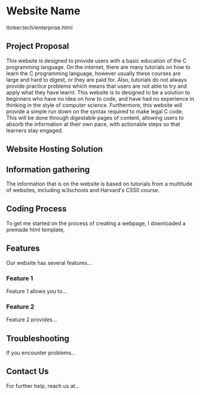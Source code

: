 # Website Name
itinker.tech/enterprise.html
## Project Proposal
This website is designed to provide users with a basic education of the C programming language. On the internet, there are many tutorials on how to learn the C programming language, however usually these courses are large and hard to digest, or they are paid for. Also, tutorials do not always provide practice problems which means that users are not able to try and apply what they have learnt. This website is to designed to be a solution to beginners who have no idea on how to code, and have had no experience in thinking in the style of computer science. Furthermore, this website will provide a simple run down on the syntax required to make legal C code. This will be done through digestable pages of content, allowing users to absorb the information at their own pace, with actionable steps so that learners stay engaged. 

## Website Hosting Solution


## Information gathering
The information that is on the website is based on tutorials from a multitude of websites, including w3schools and Harvard's CS50 course. 

## Coding Process
To get me started on the process of creating a webpage, I downloaded a premade html template, 

## Features
Our website has several features...

### Feature 1
Feature 1 allows you to...

### Feature 2
Feature 2 provides...

## Troubleshooting
If you encounter problems...

## Contact Us
For further help, reach us at...
